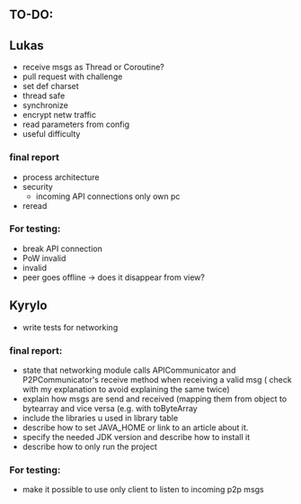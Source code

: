 ## TO-DO:

## Lukas

- receive msgs as Thread or Coroutine?
- pull request with challenge
- set def charset
- thread safe
- synchronize
- encrypt netw traffic
- read parameters from config
- useful difficulty

### final report

- process architecture
- security
  - incoming API connections only own pc
- reread

### For testing:

- break API connection
- PoW invalid
- invalid
- peer goes offline -> does it disappear from view?

## Kyrylo

- write tests for networking

### final report:

- state that networking module calls APICommunicator and P2PCommunicator's receive method when receiving a valid msg (
  check with my explanation to avoid explaining the same twice)
- explain how msgs are send and received (mapping them from object to bytearray and vice versa (e.g. with toByteArray
- include the libraries u used in library table
- describe how to set JAVA_HOME or link to an article about it.
- specify the needed JDK version and describe how to install it
- describe how to only run the project

### For testing:

- make it possible to use only client to listen to incoming p2p msgs
